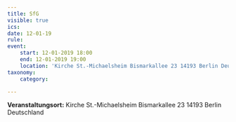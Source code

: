 ```yaml
---
title: SfG
visible: true
ics: 
date: 12-01-19
rule: 
event:
	start: 12-01-2019 18:00
	end: 12-01-2019 19:00
	location: 'Kirche St.-Michaelsheim Bismarkallee 23 14193 Berlin Deutschland'
taxonomy:
	category: 

---
```




**Veranstaltungsort:** Kirche St.-Michaelsheim
Bismarkallee 23
14193 Berlin
Deutschland

